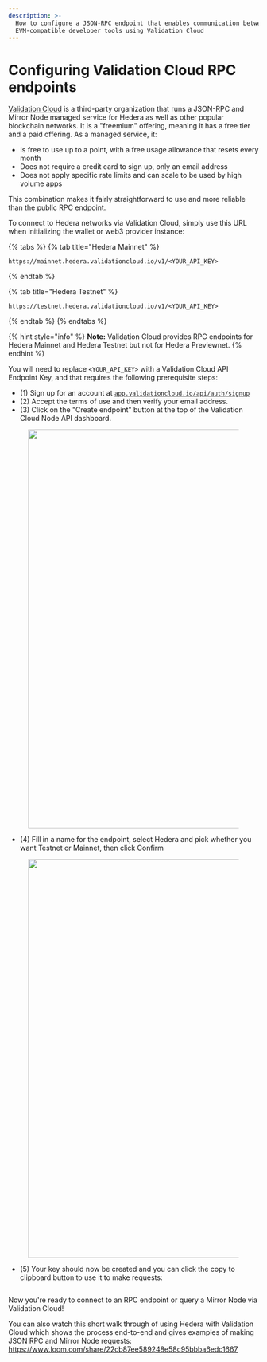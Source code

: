 ```yaml
---
description: >-
  How to configure a JSON-RPC endpoint that enables communication between
  EVM-compatible developer tools using Validation Cloud
---
```


# Configuring Validation Cloud RPC endpoints

[Validation Cloud](https://www.validationcloud.io/node) is a third-party organization that runs a JSON-RPC and Mirror Node managed service for Hedera as well as other popular blockchain networks. It is a "freemium" offering, meaning it has a free tier and a paid offering. As a managed service, it:

* Is free to use up to a point, with a free usage allowance that resets every month
* Does not require a credit card to sign up, only an email address
* Does not apply specific rate limits and can scale to be used by high volume apps

This combination makes it fairly straightforward to use and more reliable than the public RPC endpoint.

To connect to Hedera networks via Validation Cloud, simply use this URL when initializing the wallet or web3 provider instance:

{% tabs %}
{% tab title="Hedera Mainnet" %}
```
https://mainnet.hedera.validationcloud.io/v1/<YOUR_API_KEY>
```
{% endtab %}

{% tab title="Hedera Testnet" %}
```
https://testnet.hedera.validationcloud.io/v1/<YOUR_API_KEY>
```
{% endtab %}
{% endtabs %}

{% hint style="info" %}
**Note:** Validation Cloud provides RPC endpoints for Hedera Mainnet and Hedera Testnet but not for Hedera Previewnet.
{% endhint %}

You will need to replace `<YOUR_API_KEY>` with a Validation Cloud API Endpoint Key, and that requires the following prerequisite steps:

* (1) Sign up for an account at [`app.validationcloud.io/api/auth/signup`](https://app.validationcloud.io/api/auth/signup)
* (2) Accept the terms of use and then verify your email address.
* (3) Click on the "Create endpoint" button at the top of the Validation Cloud Node API dashboard.

<figure><img src="https://i.imgur.com/MPqxxz9.png" alt="" width="800"><figcaption></figcaption></figure>

* (4) Fill in a name for the endpoint, select Hedera and pick whether you want Testnet or Mainnet, then click Confirm

<figure><img src="https://i.imgur.com/BgOdiku.png" alt="" width="800"><figcaption></figcaption></figure>

* (5) Your key should now be created and you can click the copy to clipboard button to use it to make requests:

<figure><img src="https://i.imgur.com/adXZzMZ.png" alt=""><figcaption></figcaption></figure>

Now you're ready to connect to an RPC endpoint or query a Mirror Node via Validation Cloud!

You can also watch this short walk through of using Hedera with Validation Cloud which shows the process end-to-end and gives examples of making JSON RPC and Mirror Node requests:
https://www.loom.com/share/22cb87ee589248e58c95bbba6edc1667
